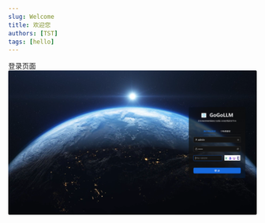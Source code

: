 ```yaml
---
slug: Welcome
title: 欢迎您
authors: [TST]
tags: [hello]
---
```

登录页面
![gogollm的登录页面](gogollm-login.png)
